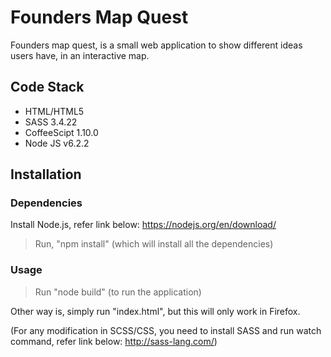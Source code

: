# Founders Map Quest

Founders map quest, is a small web application to show different ideas users have, in an interactive map.

## Code Stack
* HTML/HTML5
* SASS 3.4.22
* CoffeeScipt 1.10.0
* Node JS v6.2.2

## Installation

### Dependencies

Install Node.js, refer link below: 
https://nodejs.org/en/download/
> Run, "npm install" (which will install all the dependencies)

### Usage
> Run "node build" (to run the application)

Other way is, simply run "index.html", but this will only work in Firefox.

(For any modification in SCSS/CSS, you need to install SASS and run watch command, refer link below:
http://sass-lang.com/)
